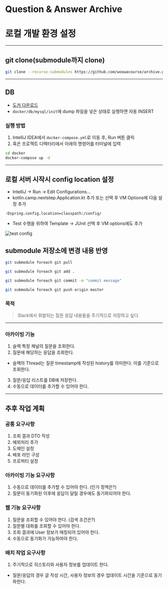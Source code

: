 # Question & Answer Archive

# 로컬 개발 환경 설정

---

## git clone(submodule까지 clone)

```bash
git clone --recurse-submodules https://github.com/woowacourse/archive.git
```

---

## DB

- [도커 다운로드](https://www.docker.com/products/docker-desktop)
- `docker/db/mysql/init`에 dump 파일을 넣은 상태로 실행하면 자동 INSERT

### 실행 방법

1. IntelliJ IDEA에서 `docker-compose.yml`로 이동 후, Run 버튼 클릭
2. 혹은 프로젝트 디렉터리에서 아래의 명령어를 터미널에 입력

```bash
cd docker
docker-compose up -d
```

---

## 로컬 서버 시작시 config location 설정

- IntelliJ -> Run -> Edit Configurations...
- kotlin.camp.nextstep.Application.kt 추가 또는 선택 후 VM Options에 다음 설정 추가

```
-Dspring.config.location=classpath:/config/
```

- Test 수행을 위하여 Template -> JUnit 선택 후 VM options에도 추가

![test config](./resources/setting_test_config.png)

## submodule 저장소에 변경 내용 반영

```bash
git submodule foreach git pull

git submodule foreach git add .

git submodule foreach git commit -m "commit message"

git submodule foreach git push origin master
```

### 목적

> Slack에서 휘발되는 질문 응답 내용들을 주기적으로 저장하고 싶다.

---

### 아카이빙 기능

1. 슬랙 특정 채널의 질문을 조회한다.
2. 질문에 해당하는 응답을 조회한다.
 - 슬랙의 Thread는 질문 timestamp에 작성된 history를 의미한다. 이를 기준으로 조회한다. 
3. 질문/응답 리스트를 DB에 저장한다.
4. 수동으로 데이터를 추가할 수 있어야 한다.

---

## 추후 작업 계획

### 공통 요구사항

1. 조회 결과 DTO 작성
2. 예외처리 추가
3. 도메인 설정
4. 배포 라인 구성
5. 프로퍼티 설정

### 아카이빙 기능 요구사항

1. 수동으로 데이터를 추가할 수 있어야 한다. (인가 정책은?)
2. 질문이 동기화된 이후에 응답이 달릴 경우에도 동기화되어야 한다.

### 웹 기능 요구사항

1. 질문을 조회할 수 있어야 한다. (검색 조건은?)
2. 질문별 대화를 조회할 수 있어야 한다.
3. 조회 결과에 User 정보가 매칭되어 있어야 한다.
4. 수동으로 동기화가 가능하여야 한다.

### 배치 작업 요구사항
 
1. 주기적으로 히스토리와 사용자 정보를 업데이트 한다. 
 - 질문/응답의 경우 글 작성 시간, 사용자 정보의 경우 업데이트 시간을 기준으로 동기화한다.


